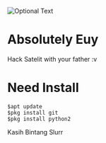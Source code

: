 ![Optional Text](../master/Screenshot_1.png)
# Absolutely Euy
Hack Satelit with your father :v

# Need Install
```
$apt update
$pkg install git
$pkg install python2
```

Kasih Bintang Slurr
